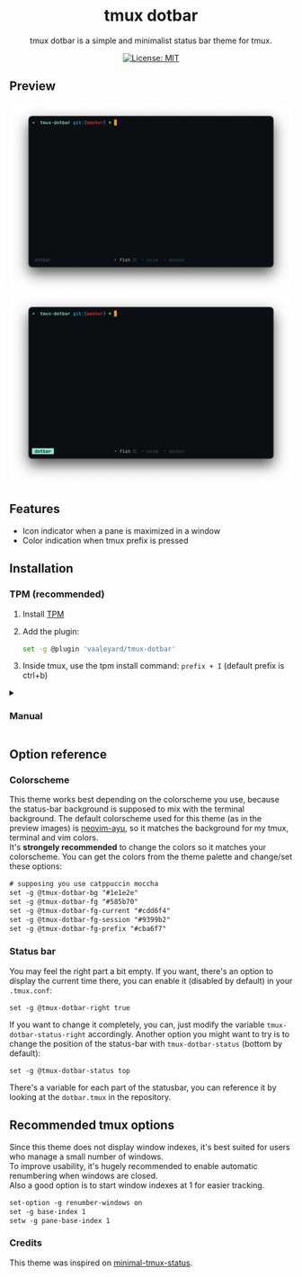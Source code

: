 <div align="center">

<h1> tmux dotbar </h1>

tmux dotbar is a simple and minimalist status bar theme for tmux. <br>

[![License: MIT](https://img.shields.io/badge/License-MIT-blue.svg)](./LICENSE)

</div> 

## Preview
<div align="center">
  <img src="./imgs/preview.png" width="800" />
  <img src="./imgs/prefix-preview.png" width="800" />
</div>


## Features
* Icon indicator when a pane is maximized in a window
* Color indication when tmux prefix is pressed

## Installation
### TPM (recommended)
1.  Install [TPM](https://github.com/tmux-plugins/tpm)
2.  Add the plugin:

    ```bash
    set -g @plugin 'vaaleyard/tmux-dotbar'
    ```
3. Inside tmux, use the tpm install command: `prefix + I` (default prefix is ctrl+b)

<details>
    <summary font-size=18px>
        <h3>Manual</h3>
    </summary>

1. Clone this repository to your desired location (e.g. `~/.config/tmux/plugins/tmux-dotbar`).

   ```bash
   mkdir -p ~/.config/tmux/plugins/
   git clone https://github.com/vaaleyard/tmux-dotbar.git
   ```
2. Add the following line to your `tmux.conf` file:
   `run ~/.config/tmux/plugins/tmux-dotbar/dotbar.tmux`.
3. Reload Tmux by either restarting or reloading with `tmux source ~/.tmux.conf`.

</details>

## Option reference
### Colorscheme
This theme works best depending on the colorscheme you use, because the status-bar background is supposed to mix with the terminal background.
The default colorscheme used for this theme (as in the preview images) is [neovim-ayu](https://github.com/Shatur/neovim-ayu), so it matches the background for my tmux, terminal and vim colors.  
It's **strongely recommended** to change the colors so it matches your colorscheme. You can get the colors from the theme palette and change/set these options:
```
# supposing you use catppuccin moccha
set -g @tmux-dotbar-bg "#1e1e2e"
set -g @tmux-dotbar-fg "#585b70"
set -g @tmux-dotbar-fg-current "#cdd6f4"
set -g @tmux-dotbar-fg-session "#9399b2"
set -g @tmux-dotbar-fg-prefix "#cba6f7"
```

### Status bar
You may feel the right part a bit empty. If you want, there's an option to display the current time there, you can enable it (disabled by default) in your `.tmux.conf`:
```
set -g @tmux-dotbar-right true
```
If you want to change it completely, you can, just modify the variable `tmux-dotbar-status-right` accordingly.
Another option you might want to try is to change the position of the status-bar with `tmux-dotbar-status` (bottom by default):
```
set -g @tmux-dotbar-status top
```

There's a variable for each part of the statusbar, you can reference it by looking at the `dotbar.tmux` in the repository.

## Recommended tmux options
Since this theme does not display window indexes, it's best suited for users who manage a small number of windows.  
To improve usability, it's hugely recommended to enable automatic renumbering when windows are closed.  
Also a good option is to start window indexes at 1 for easier tracking.

```
set-option -g renumber-windows on
set -g base-index 1
setw -g pane-base-index 1
```

### Credits
This theme was inspired on [minimal-tmux-status](https://github.com/niksingh710/minimal-tmux-status/tree/main).
